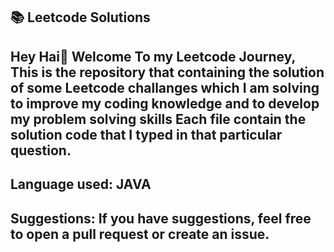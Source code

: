 **📚 Leetcode Solutions**
-----------------------------
Hey Hai👋
Welcome To my **Leetcode Journey**, This is the repository that containing the solution of some Leetcode challanges which I am solving to improve my coding knowledge and to develop my problem solving skills
Each file contain the solution code that I typed in that particular question.
--------------------
Language used: 
**JAVA**
--------------------
**Suggestions:**
If you have suggestions, feel free to open a pull request or create an issue.
--------------------
